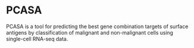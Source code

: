 # PCASA
PCASA is a tool for predicting the best gene combination targets of surface antigens by classification of malignant and non-malignant cells using single-cell RNA-seq data.
